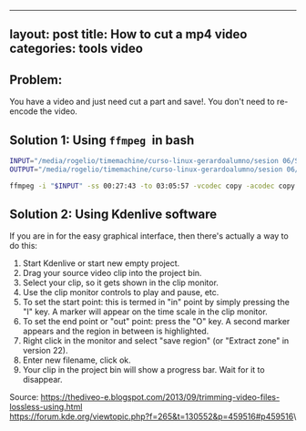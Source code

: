 

---
layout: post
title: How to cut a mp4 video
categories: tools video
---

## Problem: 

You have a video and just need cut a part and save!. 
You don't need to re-encode the video.

## Solution 1: Using `ffmpeg `in bash

```bash
INPUT="/media/rogelio/timemachine/curso-linux-gerardoalumno/sesion 06/Sesion 6.mp4"
OUTPUT="/media/rogelio/timemachine/curso-linux-gerardoalumno/sesion 06/output.mp4"

ffmpeg -i "$INPUT" -ss 00:27:43 -to 03:05:57 -vcodec copy -acodec copy "$OUTPUT"
```

## Solution 2: Using Kdenlive software

If you are in for the easy graphical interface, then there's actually a way to do this:

1. Start Kdenlive or start new empty project.
2. Drag your source video clip into the project bin.
3. Select your clip, so it gets shown in the clip monitor.
4. Use the clip monitor controls to play and pause, etc.
5. To set the start point: this is termed in "in" point by simply pressing the "I" key. A marker will appear on the time scale in the clip monitor.
6. To set the end point or "out" point: press the "O" key. A second marker appears and the region in between is highlighted.
7. Right click in the monitor and select "save region" (or "Extract zone" in version 22).
8. Enter new filename, click ok.
9. Your clip in the project bin will show a progress bar. Wait for it to disappear.

Source: 
<https://thediveo-e.blogspot.com/2013/09/trimming-video-files-lossless-using.html>\
<https://forum.kde.org/viewtopic.php?f=265&t=130552&p=459516#p459516>\


